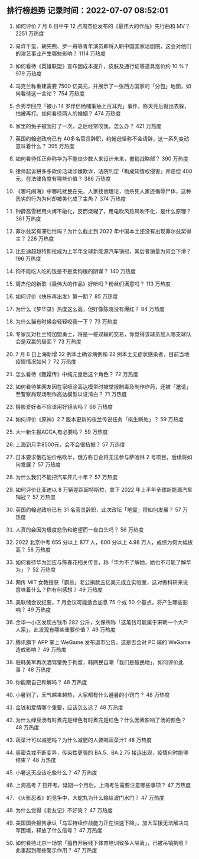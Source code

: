 
## 排行榜趋势 记录时间：2022-07-07 08:52:01
  
  1. 如何评价 7 月 6 日中午 12 点周杰伦发布的《最伟大的作品》先行曲和 MV？ 2251 万热度
    
  2. 易烊千玺、胡先煦、罗一舟等青年演员即将入职中国国家话剧院，这会对他们的演艺事业产生哪些影响？ 1114 万热度
    
  3. 如何看待《英雄联盟》宣布因成本提升，皮肤及通行证等道具涨价约 10 %？ 979 万热度
    
  4. 乌克兰称重建需要 7500 亿美元，并展示了一张西方国家的「分包」地图，如何看待这一言论？ 754 万热度
    
  5. 余秀华回应「被小 14 岁伴侣杨槠策抽上百耳光」事件，称天亮后就出去躲，怕被再打。如何看待两人的婚姻？ 474 万热度
    
  6. 家里的兔子被我打了一次，之后经常咬我，怎么办？ 421 万热度
    
  7. 英国约翰逊政府已有 40多名官员辞职，约翰逊坚称不会请辞，这一系列变动意味着什么？ 395 万热度
    
  8. 如何看待任正非称华为不能由少数人来设计未来，撤销战略部？ 390 万热度
    
  9. 律师起诉拼多多砍价活动涉嫌欺诈，法院判定「构成知情权侵害」并赔偿 400 元，在法律角度有哪些价值？ 386 万热度
    
  10. 《哪吒闹海》中哪吒扰民在先，人家找他理论，他杀死人家还侮辱尸体，这种恶劣的行为为何却被美化成了主角？ 374 万热度
    
  11. 钟薛高雪糕用火烤不融化，反而烧糊了，用电吹风热风吹不化，是什么原理？ 361 万热度
    
  12. 菲尔兹奖有滞后性吗？为什么截止到 2022 年中国本土还没有出现菲尔兹奖得主？ 226 万热度
    
  13. 比亚迪超越特斯拉成为上半年全球新能源汽车销冠，其后者销量为何会下滑？ 196 万热度
    
  14. 狗不能吃人吃的饭是不是卖狗粮的阴谋？ 140 万热度
    
  15. 周杰伦的新歌《最伟大的作品》好听吗？粉丝们满意吗？ 113 万热度
    
  16. 如何评价《快乐再出发》第一期？ 85 万热度
    
  17. 为什么《梦华录》热度这么高，但好像陈晓没有爆红？ 84 万热度
    
  18. 为什么猫有时候会轻轻咬我一下？ 73 万热度
    
  19. 专家反对杜兰特加盟勇士，将是一桩双输的交易，你觉得该球员加入哪支球队会是双赢的局面？ 73 万热度
    
  20. 7 月 6 日上海新增 32 例本土确诊病例和 22 例本土无症状感染者，目前当地疫情情况如何？ 72 万热度
    
  21. 怎么看待《甄嬛传》中纯元皇后这个角色？ 72 万热度
    
  22. 如何看待某网友因在家喷涂高达模型时被举报制毒及制作炸药，还被「邀请」至警察局现场制作高达模型以证清白？ 71 万热度
    
  23. 摄影爱好者不应该用好镜头吗？ 66 万热度
    
  24. 如何评价《原神》2.7 版本更新的夜兰传说任务「棋生断处」？ 59 万热度
    
  25. 大一新生报ACCA,有必要吗？ 59 万热度
    
  26. 上海到月手8500元，会不会很拮据？ 57 万热度
    
  27. 日本要求俄石油价格砍半，俄方称日企将无法参与萨哈林 2 号项目，后续将如何发展？ 57 万热度
    
  28. 为什么我们不能把汽车开几十年？ 57 万热度
    
  29. 如何评价比亚迪以 8 万辆差距超特斯拉，拿下 2022 年上半年全球新能源汽车销冠？ 57 万热度
    
  30. 英国约翰逊政府已有 31 名官员辞职，此次政坛「地震」将如何发展？ 57 万热度
    
  31. 人真的会因为极度悲伤和绝望而一夜白头吗？ 56 万热度
    
  32. 2022 北京中考 655 分以上 877 人，600 分以上 4.98 万人，成绩为何大幅拔高？ 56 万热度
    
  33. 如何看待华为回应与陈春花相关传言，称「华为不了解她，她也不可能了解华为」？ 52 万热度
    
  34. 网传 MIT 女教授获「霸总」老公捐款五亿美元成立实验室，这对做科研来说意味着什么？你有何感想？ 49 万热度
    
  35. 美联储会议纪要，7 月会议可能适合加息 75 个或 50 个基点，将产生哪些影响？ 49 万热度
    
  36. 金华一小区发现古钱币 282 公斤，文保所称「这笔钱可能属于宋朝一个大户人家」，此发现有哪些重要价值？ 49 万热度
    
  37. 腾讯旗下 APP 掌上 WeGame 发布退市公告，这是否会对 PC 端的 WeGame 造成影响？ 49 万热度
    
  38. 驻韩美军再次酒驾肇免于拘留，韩网民自嘲「我们是殖民地」，如何评价此事？ 48 万热度
    
  39. 你能跟自己和解吗？ 48 万热度
    
  40. 小暑到了，天气越来越热，大家都有什么避暑的小窍门？ 48 万热度
    
  41. 金钱和爱情哪个重要，应该怎么选？ 48 万热度
    
  42. 为什么绿豆汤有时煮完是绿色有时煮完是红色？什么因素影响了汤的颜色？ 48 万热度
    
  43. 蔬菜汁可以减肥吗？为什么减肥的人要喝蔬菜汁? 48 万热度
    
  44. 奥密克戎不断变异，传染性更强的 BA.5、BA.2.75 接连出现，疫情何时能够结束？ 48 万热度
    
  45. 小暑这天应该吃些什么？ 47 万热度
    
  46. 上海高考 7 日开考，延期一个月后，上海考生需要注意哪些事项？ 47 万热度
    
  47. 《火影忍者》的竞争中，大蛇丸为什么输给波门水门？ 47 万热度
    
  48. 为什么觉得《老友记》不好笑？ 47 万热度
    
  49. 美国国会报告承认「乌军持续作战能力正在快速下降」，加大军援无法解决乌军困境，释放了什么信号？ 47 万热度
    
  50. 如何看待北京一场馆「擅自开展线下体育培训致多人隔离」，已被吊销执照？此事起到哪些警示作用？ 47 万热度
    